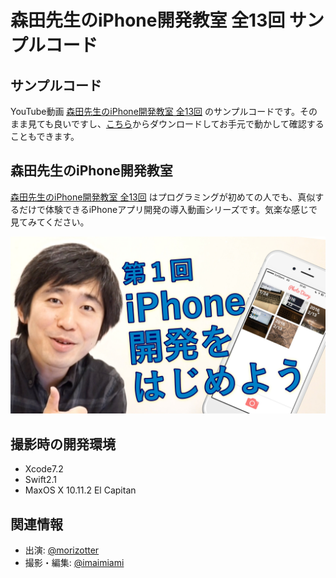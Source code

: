# 森田先生のiPhone開発教室 全13回 サンプルコード

## サンプルコード

YouTube動画 [森田先生のiPhone開発教室 全13回](https://www.youtube.com/playlist?list=PL6kPaLFdwqq6b0jV0CkaVpW37oKKFOxkt) のサンプルコードです。そのまま見ても良いですし、[こちら](https://github.com/morizotter/PhotoDiary/archive/master.zip)からダウンロードしてお手元で動かして確認することもできます。

## 森田先生のiPhone開発教室

[森田先生のiPhone開発教室 全13回](https://www.youtube.com/playlist?list=PL6kPaLFdwqq6b0jV0CkaVpW37oKKFOxkt) はプログラミングが初めての人でも、真似するだけで体験できるiPhoneアプリ開発の導入動画シリーズです。気楽な感じで見てみてください。

[![Classroom1](misc/classroom1.jpg)](https://www.youtube.com/watch?v=kQKKvhOqlmA)

## 撮影時の開発環境

- Xcode7.2
- Swift2.1
- MaxOS X 10.11.2 El Capitan

## 関連情報

- 出演: [@morizotter](https://twitter.com/morizotter)
- 撮影・編集: [@imaimiami](https://twitter.com/imaimiami)

